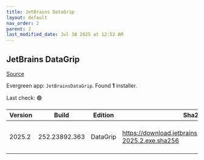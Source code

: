 ```yaml
---
title: JetBrains DataGrip
layout: default
nav_order: 2
parent: J
last_modified_date: Jul 30 2025 at 12:52 AM
---
```


## JetBrains DataGrip

[Source](https://www.jetbrains.com/datagrip)

Evergreen app: `JetBrainsDataGrip`. Found **1** installer.

Last check: 🟢

| Version | Build         | Edition  | Sha256                                                             | Date      | Size      | Type | URI                                                                                                                        |
| ------- | ------------- | -------- | ------------------------------------------------------------------ | --------- | --------- | ---- | -------------------------------------------------------------------------------------------------------------------------- |
| 2025.2  | 252.23892.363 | DataGrip | https://download.jetbrains.com/datagrip/datagrip-2025.2.exe.sha256 | 29/7/2025 | 945551808 | exe  | [https://download.jetbrains.com/datagrip/datagrip-2025.2.exe](https://download.jetbrains.com/datagrip/datagrip-2025.2.exe) |
